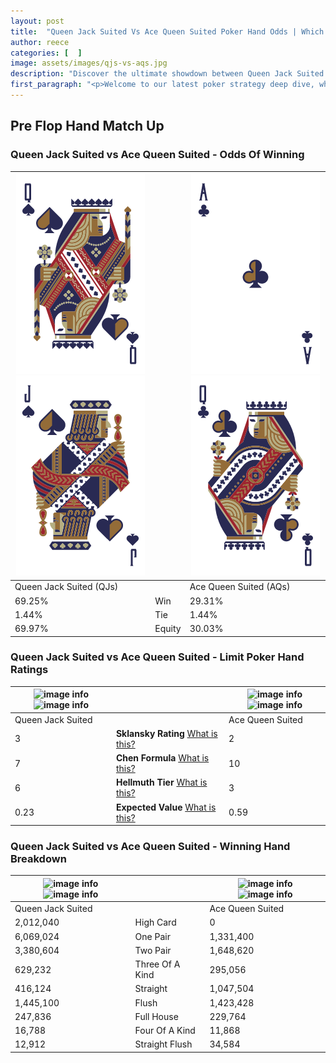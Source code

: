 ```yaml
---
layout: post
title:  "Queen Jack Suited Vs Ace Queen Suited Poker Hand Odds | Which Is The Better Hand In Poker? A Complete Guide"
author: reece
categories: [  ]
image: assets/images/qjs-vs-aqs.jpg
description: "Discover the ultimate showdown between Queen Jack Suited and Ace Queen Suited in poker! Uncover the odds, strategies, and scenarios where one hand triumphs over the other. Get ready to up your poker game with this thrilling analysis."
first_paragraph: "<p>Welcome to our latest poker strategy deep dive, where we're pitting two distinct hands against each other in a high-stakes showdown: Queen Jack Suited vs Ace Queen Suited.</p><p>In the dynamic world of poker, every decision counts, and knowing which hand holds the upper hand is key to your success at the table.</p><p>In this article, we'll dissect these two hands, explore the scenarios where one dominates the other, and equip you with the knowledge to make strategic choices that can tip the odds in your favor.</p><p>Get ready to unravel the intriguing dynamics of these poker hands and elevate your game to new heights.</p>"
---
```




[comment]: # (sp0)

## Pre Flop Hand Match Up

<div class="table hand-ratings" markdown="1"> 



### Queen Jack Suited vs Ace Queen Suited - Odds Of Winning


    
| ![image info](assets/images/hand1/q.png) ![image info](assets/images/hand1/j.png) |  | ![image info](assets/images/hand2/a.png) ![image info](assets/images/hand2/q.png) |
| -------- | -------- | -------- |
| Queen Jack Suited (QJs) |  | Ace Queen Suited (AQs) |
| 69.25% | Win | 29.31% |
| 1.44% | Tie | 1.44% |
| 69.97% | Equity | 30.03% |




[comment]: # (sp1)



### Queen Jack Suited vs Ace Queen Suited - Limit Poker Hand Ratings


    
| ![image info](https://www.riverpairs.com/assets/images/hand1/q.png) ![image info](https://www.riverpairs.com/assets/images/hand1/j.png) |  | ![image info](https://www.riverpairs.com/assets/images/hand2/a.png) ![image info](https://www.riverpairs.com/assets/images/hand2/q.png) |
| -------- | -------- | -------- |
| Queen Jack Suited |  | Ace Queen Suited |
| 3 | **Sklansky Rating** [What is this?](/sklansky-rating-explained) | 2 |
| 7 | **Chen Formula** [What is this?](/chen-formula-explained) | 10 |
| 6 | **Hellmuth Tier** [What is this?](/Hellmuth-tier-explained) | 3 |
| 0.23 | **Expected Value** [What is this?](/expected-value-explained) | 0.59 |




[comment]: # (sp2)



### Queen Jack Suited vs Ace Queen Suited - Winning Hand Breakdown


    
| ![image info](https://www.riverpairs.com/assets/images/hand1/q.png) ![image info](https://www.riverpairs.com/assets/images/hand1/j.png) |  | ![image info](https://www.riverpairs.com/assets/images/hand2/a.png) ![image info](https://www.riverpairs.com/assets/images/hand2/q.png) |
| -------- | -------- | -------- |
| Queen Jack Suited |  | Ace Queen Suited |
| 2,012,040 | High Card | 0 |
| 6,069,024 | One Pair | 1,331,400 |
| 3,380,604 | Two Pair | 1,648,620 |
| 629,232 | Three Of A Kind | 295,056 |
| 416,124 | Straight | 1,047,504 |
| 1,445,100 | Flush | 1,423,428 |
| 247,836 | Full House | 229,764 |
| 16,788 | Four Of A Kind | 11,868 |
| 12,912 | Straight Flush | 34,584 |




[comment]: # (sp3)



</div>

[comment]: # (sp4)



[comment]: # (sp5)

